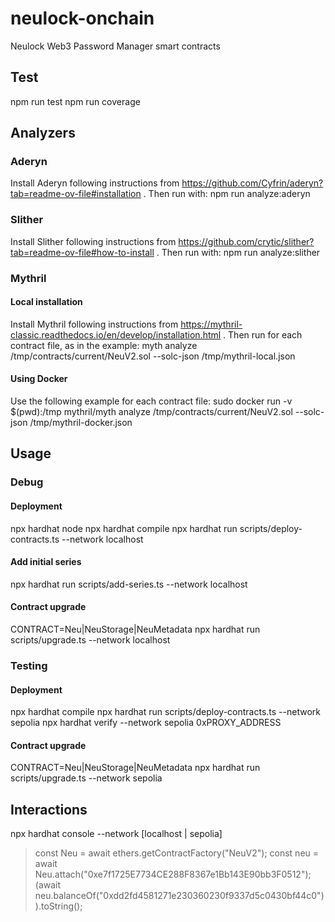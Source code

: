 # neulock-onchain
Neulock Web3 Password Manager smart contracts

## Test

npm run test
npm run coverage

## Analyzers

### Aderyn

Install Aderyn following instructions from https://github.com/Cyfrin/aderyn?tab=readme-ov-file#installation . Then run with:
npm run analyze:aderyn

### Slither

Install Slither following instructions from https://github.com/crytic/slither?tab=readme-ov-file#how-to-install . Then run with:
npm run analyze:slither

### Mythril

#### Local installation

Install Mythril following instructions from https://mythril-classic.readthedocs.io/en/develop/installation.html . Then run for each contract file, as in the example:
myth analyze /tmp/contracts/current/NeuV2.sol --solc-json /tmp/mythril-local.json

#### Using Docker

Use the following example for each contract file:
sudo docker run -v $(pwd):/tmp mythril/myth analyze /tmp/contracts/current/NeuV2.sol --solc-json /tmp/mythril-docker.json

## Usage

### Debug

#### Deployment

npx hardhat node
npx hardhat compile
npx hardhat run scripts/deploy-contracts.ts --network localhost

#### Add initial series
npx hardhat run scripts/add-series.ts --network localhost

#### Contract upgrade
CONTRACT=Neu|NeuStorage|NeuMetadata npx hardhat run scripts/upgrade.ts --network localhost

### Testing

#### Deployment

npx hardhat compile
npx hardhat run scripts/deploy-contracts.ts --network sepolia
npx hardhat verify --network sepolia 0xPROXY_ADDRESS

#### Contract upgrade
CONTRACT=Neu|NeuStorage|NeuMetadata npx hardhat run scripts/upgrade.ts --network sepolia

## Interactions

npx hardhat console --network [localhost | sepolia]
> const Neu = await ethers.getContractFactory("NeuV2");
> const neu = await Neu.attach("0xe7f1725E7734CE288F8367e1Bb143E90bb3F0512");
> (await neu.balanceOf("0xdd2fd4581271e230360230f9337d5c0430bf44c0")).toString();

